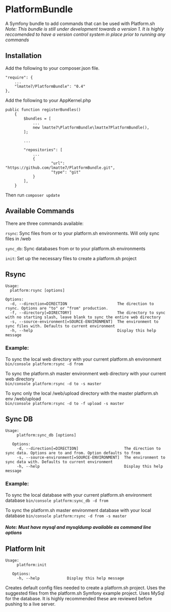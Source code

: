 # PlatformBundle
A Symfony bundle to add commands that can be used with Platform.sh  
_Note: This bundle is still under development towards a version 1. It is highly reccomended to have a version control system in place prior to running any commands_

## Installation  
Add the following to your composer.json file.

```
"require": {
    ...
    "lmatte7/PlatformBundle": "0.4"
},
```

Add the following to your AppKernel.php

```
public function registerBundles()
    {
        $bundles = [
            ...
            new lmatte7\PlatformBundle\lmatte7PlatformBundle(),
        ];
        
        ...
        
        "repositories": [
            ...
            {
                    "url": "https://github.com/lmatte7/PlatformBundle.git",
                    "type": "git"
            }
        ],
    }
```

Then run `composer update`

## Available Commands

There are three commands available:

`rsync`: Sync files from or to your platform.sh environments. Will only sync files in /web

`sync_db`: Sync databases from or to your platform.sh environments

`init`: Set up the necessary files to create a platform.sh project


## Rsync
```
Usage:
  platform:rsync [options]

Options:
  -d, --direction=DIRECTION                      The direction to rsync. Options are "to" or "from" production.
  -f, --directory[=DIRECTORY]                    The directory to sync with no starting slash, leave blank to sync the entire web directory
  -s, --source-environment[=SOURCE-ENVIRONMENT]  The environment to sync files with. Defaults to current environment
  -h, --help                                     Display this help message
```

### Example:
To sync the local web directory with your current platform.sh environment  
`bin/console platform:rsync -d from`  

To sync the platform.sh master environment web directory with your current web directory  
`bin/console platform:rsync -d to -s master`  

To sync only the local /web/upload directory with the master platform.sh env /web/upload  
`bin/console platform:rsync -d to -f upload -s master`  

## Sync DB
```
Usage:
     platform:sync_db [options]
   
   Options:
     -d, --direction[=DIRECTION]                    The direction to sync data. Options are to and from. Option defaults to from
     -s, --source-environment[=SOURCE-ENVIRONMENT]  The environment to sync data with. Defaults to current environment
     -h, --help                                     Display this help message
```

### Example:
To sync the local database with your current platform.sh environment database
`bin/console platform:sync_db -d from`  

To sync the platform.sh master environment database with your local database
`bin/console platform:rsync -d from -s master`  

##### Note: Must have mysql and mysqldump available as command line options
## Platform Init
```
Usage:
     platform:init
   
   Options:
     -h, --help            Display this help message
```  

Creates default config files needed to create a platform.sh project. Uses the suggested files from the platform.sh Symfony example project. Uses MySql for the database. It is highly recommended these are reviewed before pushing to a live server. 
